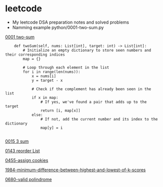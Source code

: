 # leetcode

* My leetcode DSA preparation notes and solved problems
* Namming example  python/0001-two-sum.py


[0001 two-sum](https://github.com/JalilTahirov/leetcode/blob/main/python/0001-two-sum.py)

```
    def twoSum(self, nums: List[int], target: int) -> List[int]:
        # Initialize an empty dictionary to store seen numbers and their corresponding indices
        map = {}

        # Loop through each element in the list
        for i in range(len(nums)):
            x = nums[i]
            y = target - x

            # Check if the complement has already been seen in the list
            if x in map:
                # If yes, we've found a pair that adds up to the target
                return [i, map[x]]
            else:
                # If not, add the current number and its index to the dictionary
                map[y] = i


```

[0015 3 sum](https://github.com/JalilTahirov/leetcode/blob/main/python/0015-3sum.py)

[0143 reorder List](https://github.com/JalilTahirov/leetcode/blob/main/python/0143-reorder-list.py)

[0455-assign cookies](https://github.com/JalilTahirov/leetcode/blob/main/python/0455-assign-cookies.py)

[1984-minimum-difference-between-highest-and-lowest-of-k-scores](https://github.com/JalilTahirov/leetcode/blob/main/python/1984-minimum-difference-between-highest-and-lowest-of-k-scores.py)


[0680-valid polindrome](https://github.com/JalilTahirov/leetcode/blob/main/python/0680-valid-palindrome-ii.py)







